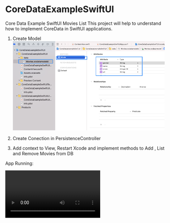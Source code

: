 # CoreDataExampleSwiftUI
Core Data Example SwiftUI Movies List
This project will help to understand how to implement CoreData in SwiftUI applications.



1. Create Model
![Data Model](/readme/imageModel.png)

2. Create Conection in PersistenceController

3. Add context to View, Restart Xcode and implement methods to Add , List and Remove Movies from DB

App Running:

![App Running](/readme/preview.mov)
